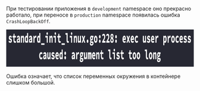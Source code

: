 При тестировании приложения в `development` namespace оно прекрасно работало, при переносе в `production` namespace появилась ошибка `CrashLoopBackOff`.

<img src="image.png" width="800" height="100"><br>

Ошибка означает, что список переменных окружения в контейнере слишком большой.

